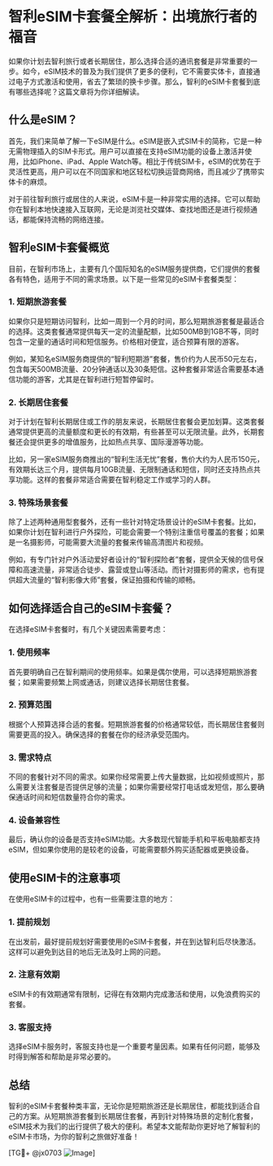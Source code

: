# 智利eSIM卡套餐全解析：出境旅行者的福音

如果你计划去智利旅行或者长期居住，那么选择合适的通讯套餐是非常重要的一步。如今，eSIM技术的普及为我们提供了更多的便利，它不需要实体卡，直接通过电子方式激活和使用，省去了繁琐的换卡步骤。那么，智利的eSIM卡套餐到底有哪些选择呢？这篇文章将为你详细解读。

## 什么是eSIM？

首先，我们来简单了解一下eSIM是什么。eSIM是嵌入式SIM卡的简称，它是一种无需物理插入的SIM卡形式。用户可以直接在支持eSIM功能的设备上激活并使用，比如iPhone、iPad、Apple Watch等。相比于传统SIM卡，eSIM的优势在于灵活性更高，用户可以在不同国家和地区轻松切换运营商网络，而且减少了携带实体卡的麻烦。

对于前往智利旅行或居住的人来说，eSIM卡是一种非常实用的选择。它可以帮助你在智利本地快速接入互联网，无论是浏览社交媒体、查找地图还是进行视频通话，都能保持流畅的网络连接。

## 智利eSIM卡套餐概览

目前，在智利市场上，主要有几个国际知名的eSIM服务提供商，它们提供的套餐各有特色，适用于不同的需求场景。以下是一些常见的eSIM卡套餐类型：

### 1. 短期旅游套餐

如果你只是短期访问智利，比如一周到一个月的时间，那么短期旅游套餐是最适合的选择。这类套餐通常提供每天一定的流量配额，比如500MB到1GB不等，同时包含一定量的通话时间和短信服务。价格相对便宜，适合预算有限的游客。

例如，某知名eSIM服务商提供的“智利短期游”套餐，售价约为人民币50元左右，包含每天500MB流量、20分钟通话以及30条短信。这种套餐非常适合需要基本通信功能的游客，尤其是在智利进行短暂停留时。

### 2. 长期居住套餐

对于计划在智利长期居住或工作的朋友来说，长期居住套餐会更加划算。这类套餐通常提供更高的流量额度和更长的有效期，有些甚至可以无限流量。此外，长期套餐还会提供更多的增值服务，比如热点共享、国际漫游等功能。

比如，另一家eSIM服务商推出的“智利生活无忧”套餐，售价大约为人民币150元，有效期长达三个月，提供每月10GB流量、无限制通话和短信，同时还支持热点共享功能。这样的套餐非常适合需要在智利稳定工作或学习的人群。

### 3. 特殊场景套餐

除了上述两种通用型套餐外，还有一些针对特定场景设计的eSIM卡套餐。比如，如果你计划在智利进行户外探险，可能会需要一个特别注重信号覆盖的套餐；如果是一名摄影师，可能需要大流量的套餐来传输高清图片和视频。

例如，有专门针对户外活动爱好者设计的“智利探险者”套餐，提供全天候的信号保障和高速流量，非常适合徒步、露营或登山等活动。而针对摄影师的需求，也有提供超大流量的“智利影像大师”套餐，保证拍摄和传输的顺畅。

## 如何选择适合自己的eSIM卡套餐？

在选择eSIM卡套餐时，有几个关键因素需要考虑：

### 1. 使用频率

首先要明确自己在智利期间的使用频率。如果是偶尔使用，可以选择短期旅游套餐；如果需要频繁上网或通话，则建议选择长期居住套餐。

### 2. 预算范围

根据个人预算选择合适的套餐。短期旅游套餐的价格通常较低，而长期居住套餐则需要更高的投入。确保选择的套餐在你的经济承受范围内。

### 3. 需求特点

不同的套餐针对不同的需求。如果你经常需要上传大量数据，比如视频或照片，那么需要关注套餐是否提供足够的流量；如果你需要经常打电话或发短信，那么要确保通话时间和短信数量符合你的需求。

### 4. 设备兼容性

最后，确认你的设备是否支持eSIM功能。大多数现代智能手机和平板电脑都支持eSIM，但如果你使用的是较老的设备，可能需要额外购买适配器或更换设备。

## 使用eSIM卡的注意事项

在使用eSIM卡的过程中，也有一些需要注意的地方：

### 1. 提前规划

在出发前，最好提前规划好需要使用的eSIM卡套餐，并在到达智利后尽快激活。这样可以避免到达目的地后无法及时上网的问题。

### 2. 注意有效期

eSIM卡的有效期通常有限制，记得在有效期内完成激活和使用，以免浪费购买的套餐。

### 3. 客服支持

选择eSIM卡服务时，客服支持也是一个重要考量因素。如果有任何问题，能够及时得到解答和帮助是非常必要的。

## 总结

智利的eSIM卡套餐种类丰富，无论你是短期旅游还是长期居住，都能找到适合自己的方案。从短期旅游套餐到长期居住套餐，再到针对特殊场景的定制化套餐，eSIM技术为我们的出行提供了极大的便利。希望本文能帮助你更好地了解智利的eSIM卡市场，为你的智利之旅做好准备！

[TG💪+ @jx0703 ![Image](https://github.com/user-attachments/assets/dbca1d08-cadb-493c-b0ec-ad6f7a83f270)]